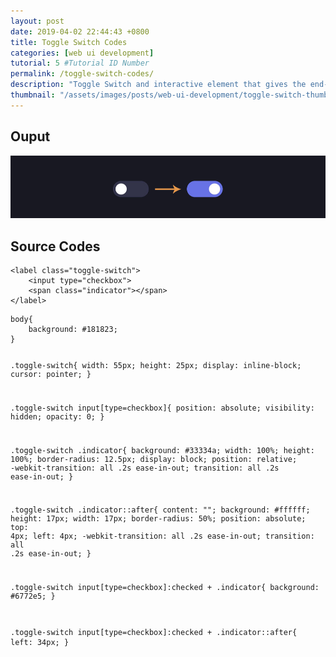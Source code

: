 ```yaml
---
layout: post
date: 2019-04-02 22:44:43 +0800
title: Toggle Switch Codes
categories: [web ui development]
tutorial: 5 #Tutorial ID Number
permalink: /toggle-switch-codes/
description: "Toggle Switch and interactive element that gives the end-user the look and the feel that they are toggling an actual switch. Toggle Switch is not a HTML element, it’s actually just a Checkbox element. For this article we will make a Toggle Switch out of Checkbox element."
thumbnail: "/assets/images/posts/web-ui-development/toggle-switch-thumbnail.jpg"
---
```


<h2>Ouput</h2>
<img src="/assets/images/posts/web-ui-development/toggle-switch-ui.jpg" alt="Toggle Switch Codes" class="image__expand">
<h2>Source Codes</h2>
<pre class="codes-wrapper codes-wrapper__labeled codes-wrapper__html"><code class="html hljs">&#x3C;label class=&#x22;toggle-switch&#x22;&#x3E;
    &#x3C;input type=&#x22;checkbox&#x22;&#x3E;
    &#x3C;span class=&#x22;indicator&#x22;&#x3E;&#x3C;/span&#x3E;
&#x3C;/label&#x3E;</code></pre>
<pre class="codes-wrapper codes-wrapper__labeled codes-wrapper__css"><code class="css hljs">body{
    background: #181823;
}

.toggle-switch{
    width: 55px;
    height: 25px;
    display: inline-block;
    cursor: pointer;
}

.toggle-switch input[type=checkbox]{
    position: absolute;
    visibility: hidden;
    opacity: 0;
}

.toggle-switch .indicator{
    background: #33334a;
    width: 100%;
    height: 100%;
    border-radius: 12.5px;
    display: block;
    position: relative;
    -webkit-transition: all .2s ease-in-out;
    transition: all .2s ease-in-out;
}

.toggle-switch .indicator::after{
    content: "";
    background: #ffffff;
    height: 17px;
    width: 17px;
    border-radius: 50%;
    position: absolute;
    top: 4px;
    left: 4px;
    -webkit-transition: all .2s ease-in-out;
    transition: all .2s ease-in-out;
}

.toggle-switch input[type=checkbox]:checked + .indicator{
    background: #6772e5;
}

.toggle-switch input[type=checkbox]:checked + .indicator::after{
    left: 34px;
}</code></pre>